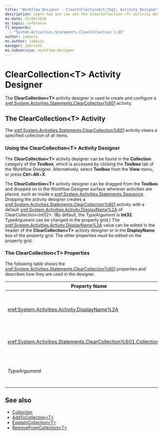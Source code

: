 ```yaml
---
title: "Workflow Designer - ClearCollection&lt;T&gt; Activity Designer"
description: Learn how you can use the ClearCollection <T> activity designer to create and configure a ClearCollection <T> activity.
ms.date: 11/04/2016
ms.topic: reference
f1_keywords:
  - "System.Activities.Statements.ClearCollection`1.UI"
author: jodavis
ms.author: jodavis
manager: jmartens
ms.subservice: workflow-designer
---
```

# ClearCollection\<T> Activity Designer


The **ClearCollection\<T>** activity designer is used to create and configure a <xref:System.Activities.Statements.ClearCollection%601> activity.

## The ClearCollection\<T> Activity

The <xref:System.Activities.Statements.ClearCollection%601> activity clears a specified collection of all items.

### Using the ClearCollection\<T> Activity Designer

The **ClearCollection\<T>** activity designer can be found in the **Collection** category of the **Toolbox**, which is accessed by clicking the **Toolbox** tab of the Workflow Designer. Alternatively, select **Toolbox** from the **View** menu, or press **Ctrl**+**Alt**+**X**.

The **ClearCollection\<T>** activity designer can be dragged from the **Toolbox** and dropped on to the Workflow Designer surface wherever activities are placed, such as inside a <xref:System.Activities.Statements.Sequence>. Dropping the activity designer creates a <xref:System.Activities.Statements.ClearCollection%601> activity with a default <xref:System.Activities.Activity.DisplayName%2A> of ClearCollection<Int32\>. (By default, the *TypeArgument* is **Int32**. TypeArgument can be changed in the property grid.) The <xref:System.Activities.Activity.DisplayName%2A> value can be edited in the header of the **ClearCollection<T\>** activity designer or in the **DisplayName** box of the property grid. The other properties must be edited on the property grid.

### The ClearCollection\<T> Properties

The following table shows the <xref:System.Activities.Statements.ClearCollection%601> properties and describes how they are used in the designer.

|Property Name|Required|Usage|
|-|--------------|-|
|<xref:System.Activities.Activity.DisplayName%2A>|False|Specifies the optional friendly name of the <xref:System.Activities.Statements.ClearCollection%601> activity. The default is ClearCollection<Int32\>. Although the <xref:System.Activities.Activity.DisplayName%2A> value is not strictly required, it is a best practice to use one.|
|<xref:System.Activities.Statements.ClearCollection%601.Collection%2A>|True|Specifies the collection to be cleared of items. This collection is of type **ICollection\<TypeArgument>.** To specify the collection, type a Visual Basic expression in the property grid.|
|*TypeArgument*|True|Specifies the type T of the items contained in the <xref:System.Collections.Generic.ICollection%601>. By default, this *TypeArgument* type is set to **Int32**. To change the type, change the value of the *TypeArgument* in the combo box in the property grid.|

## See also

- [Collection](../workflow-designer/collection-activity-designers.md)
- [AddToCollection\<T>](../workflow-designer/addtocollection-t-activity-designer.md)
- [ExistsInCollection\<T>](../workflow-designer/existsincollection-t-activity-designer.md)
- [RemoveFromCollection\<T>](../workflow-designer/removefromcollection-t-activity-designer.md)